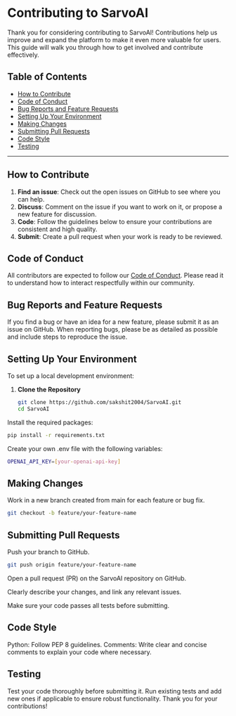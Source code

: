 # Contributing to SarvoAI

Thank you for considering contributing to SarvoAI! Contributions help us improve and expand the platform to make it even more valuable for users. This guide will walk you through how to get involved and contribute effectively.

## Table of Contents

- [How to Contribute](#how-to-contribute)
- [Code of Conduct](#code-of-conduct)
- [Bug Reports and Feature Requests](#bug-reports-and-feature-requests)
- [Setting Up Your Environment](#setting-up-your-environment)
- [Making Changes](#making-changes)
- [Submitting Pull Requests](#submitting-pull-requests)
- [Code Style](#code-style)
- [Testing](#testing)

---

## How to Contribute

1. **Find an issue**: Check out the open issues on GitHub to see where you can help.
2. **Discuss**: Comment on the issue if you want to work on it, or propose a new feature for discussion.
3. **Code**: Follow the guidelines below to ensure your contributions are consistent and high quality.
4. **Submit**: Create a pull request when your work is ready to be reviewed.

## Code of Conduct

All contributors are expected to follow our [Code of Conduct](./CODE_OF_CONDUCT.md). Please read it to understand how to interact respectfully within our community.

## Bug Reports and Feature Requests

If you find a bug or have an idea for a new feature, please submit it as an issue on GitHub. When reporting bugs, please be as detailed as possible and include steps to reproduce the issue.

## Setting Up Your Environment

To set up a local development environment:

1. **Clone the Repository**

   ```bash
   git clone https://github.com/sakshit2004/SarvoAI.git
   cd SarvoAI
Install the required packages:

```bash
pip install -r requirements.txt
```

Create your own .env file with the following variables:

```bash
OPENAI_API_KEY=[your-openai-api-key]
```
## Making Changes

Work in a new branch created from main for each feature or bug fix.

```bash
git checkout -b feature/your-feature-name
```

## Submitting Pull Requests

Push your branch to GitHub.

```bash
git push origin feature/your-feature-name
```
Open a pull request (PR) on the SarvoAI repository on GitHub.

Clearly describe your changes, and link any relevant issues.

Make sure your code passes all tests before submitting.

## Code Style
Python: Follow PEP 8 guidelines.
Comments: Write clear and concise comments to explain your code where necessary.

## Testing

Test your code thoroughly before submitting it.
Run existing tests and add new ones if applicable to ensure robust functionality.
Thank you for your contributions!





